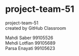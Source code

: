 # project-team-51
project-team-51 <br>
created by GitHub Classroom

Mahdi Saber 99105526<br>
Mehdi Lotfian 99105689<br>
Parsa Enayati 99105623
